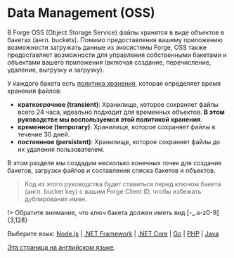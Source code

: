 # Data Management (OSS)

В Forge OSS (Object Storage Service) файлы хранятся в виде объектов в бакетах (англ. buckets). Помимо предоставления вашему приложению возможности загружать данные из экосистемы Forge, OSS также предоставляет возможности для управления собственными бакетами и объектами вашего приложения (включая создание, перечисление, удаление, выгрузку и загрузку). 

У каждого бакета есть  [политика хранения](https://developer.autodesk.com/en/docs/data/v2/overview/retention-policy/), которая определяет время хранения файлов:

 - **краткосрочное (transient)**: Хранилище, которое сохраняет файлы всего 24 часа, идеально подходит для временных объектов. **В этом руководстве мы воспользуемся этой политикой хранения**.
 - **временное (temporary)**: Хранилище, которое сохраняет файлы в течение 30 дней.
 - **постоянное (persistent)**: Хранилище, которое сохраняет файлы до их удаления пользователем.

В этом разделе мы создадим несколько конечных точек для создания бакетов, загрузки файлов и составления списка бакетов и объектов.

> Код из этого руководства будет ставиться перед ключом бакета (англ. bucket key) с вашим Forge Client ID, чтобы избежать дублирования имен.

!> Обратите внимание, что ключ бакета должен иметь вид  [-_.a-z0-9]{3,128}
 
Выберите язык: [Node.js](/ru-RU/datamanagement/oss/nodejs) | [.NET Framework](/ru-RU/datamanagement/oss/net) | [.NET Core](/ru-RU/datamanagement/oss/netcore) | [Go](/ru-RU/datamanagement/oss/go) | [PHP](/ru-RU/datamanagement/oss/php) | [Java](/ru-RU/datamanagement/oss/java)

[Эта страница на английском языке](https://learnforge.autodesk.io/#/datamanagement/oss/).
